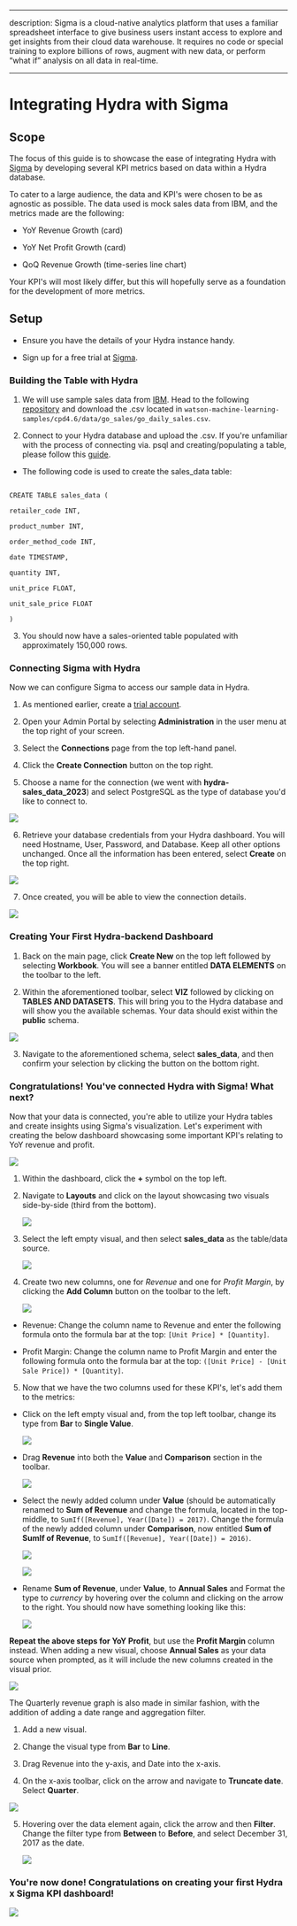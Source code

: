 
  
  

  

  

---

  

  

description: Sigma is a cloud-native analytics platform that uses a familiar spreadsheet interface to give business users instant access to explore and get insights from their cloud data warehouse. It requires no code or special training to explore billions of rows, augment with new data, or perform “what if” analysis on all data in real⁠-⁠time.

  

  

---

  

  

  

# Integrating Hydra with Sigma

  

## Scope

  

The focus of this guide is to showcase the ease of integrating Hydra with [Sigma](https://www.sigmacomputing.com/) by developing several KPI metrics based on data within a Hydra database.

  

To cater to a large audience, the data and KPI's were chosen to be as agnostic as possible. The data used is mock sales data from IBM, and the metrics made are the following:

* YoY Revenue Growth (card)

* YoY Net Profit Growth (card)

* QoQ Revenue Growth (time-series line chart)

  

Your KPI's will most likely differ, but this will hopefully serve as a foundation for the development of more metrics.

  

## Setup

  

  

  

- Ensure you have the details of your Hydra instance handy.

  

  

- Sign up for a free trial at [Sigma](https://www.sigmacomputing.com/free-trial).

  

  

  

### Building the Table with Hydra

  

  

1. We will use sample sales data from [IBM](https://relational.fit.cvut.cz/dataset/GOSales). Head to the following [repository](https://github.com/IBM/watson-machine-learning-samples) and download the .csv located in `watson-machine-learning-samples/cpd4.6/data/go_sales/go_daily_sales.csv`.

  

  

2. Connect to your Hydra database and upload the .csv. If you're unfamiliar with the process of connecting via. psql and creating/populating a table, please follow this [guide](https://docs.hydra.so/centralize-data/load/from-local-csv-file).

  

* The following code is used to create the sales_data table:

  
  
  

```

CREATE TABLE sales_data (

retailer_code INT,

product_number INT,

order_method_code INT,

date TIMESTAMP,

quantity INT,

unit_price FLOAT,

unit_sale_price FLOAT

)

```

  

  

3. You should now have a sales-oriented table populated with approximately 150,000 rows.

  

  

  

### Connecting Sigma with Hydra

  

  

  

Now we can configure Sigma to access our sample data in Hydra.

  

  

  

1. As mentioned earlier, create a [trial account](https://www.sigmacomputing.com/free-trial).

  

  

2. Open your Admin Portal by selecting **Administration** in the user menu at the top right of your screen.

  

  

3. Select the **Connections** page from the top left-hand panel.

  

  

4. Click the **Create Connection** button on the top right.

  

  

5. Choose a name for the connection (we went with **hydra-sales_data_2023**) and select PostgreSQL as the type of database you'd like to connect to. 

![](/.gitbook/assets/.sigma-images/connection_details.png)


  

  

  

6. Retrieve your database credentials from your Hydra dashboard. You will need Hostname, User, Password, and Database. Keep all other options unchanged. Once all the information has been entered, select **Create** on the top right.

![](/.gitbook/assets/.sigma-images/connection-credentials.png)

  

  

  

7. Once created, you will be able to view the connection details.

 ![](/.gitbook/assets/.sigma-images/connection-summary.png)



  

### Creating Your First Hydra-backend Dashboard

  

  

1. Back on the main page, click **Create New** on the top left followed by selecting **Workbook**. You will see a banner entitled **DATA ELEMENTS** on the toolbar to the left.

  

  

2. Within the aforementioned toolbar, select **VIZ** followed by clicking on **TABLES AND DATASETS**. This will bring you to the Hydra database and will show you the available schemas. Your data should exist within the **public** schema. 

 ![](/.gitbook/assets/.sigma-images/select-table.png)

  
  

  

  

3. Navigate to the aforementioned schema, select **sales_data**, and then confirm your selection by clicking the button on the bottom right.

  

  

  

### Congratulations! You've connected Hydra with Sigma! What next?

  

Now that your data is connected, you're able to utilize your Hydra tables and create insights using Sigma's visualization. Let's experiment with creating the below dashboard showcasing some important KPI's relating to YoY revenue and profit.

  
![](/.gitbook/assets/.sigma-images/final-dashboard.png)

  

  

1. Within the dashboard, click the **+** symbol on the top left.

  

2. Navigate to **Layouts** and click on the layout showcasing two visuals side-by-side (third from the bottom).

  
    ![](/.gitbook/assets/.sigma-images/add-new.png)


  

3. Select the left empty visual, and then select **sales_data** as the table/data source.

    ![](/.gitbook/assets/.sigma-images/visual-source.png)


  

4. Create two new columns, one for *Revenue* and one for *Profit Margin*, by clicking the **Add Column** button on the toolbar to the left.

  
    ![](/.gitbook/assets/.sigma-images/add-column.png)



  

* Revenue: Change the column name to Revenue and enter the following formula onto the formula bar at the top: `[Unit Price] * [Quantity]`.

  

* Profit Margin: Change the column name to Profit Margin and enter the following formula onto the formula bar at the top: `([Unit Price] - [Unit Sale Price]) * [Quantity]`.

  

5. Now that we have the two columns used for these KPI's, let's add them to the metrics:

  

* Click on the left empty visual and, from the top left toolbar, change its type from **Bar** to **Single Value**.

    ![](/.gitbook/assets/.sigma-images/new-bar-chart.png)


  
  

* Drag **Revenue** into both the **Value** and **Comparison** section in the toolbar.

  
   ![](/.gitbook/assets/.sigma-images/drag-columns.png)


  
  

* Select the newly added column under **Value** (should be automatically renamed to **Sum of Revenue** and change the formula, located in the top-middle, to `SumIf([Revenue], Year([Date]) = 2017)`. Change the formula of the newly added column under **Comparison**, now entitled **Sum of SumIf of Revenue**, to `SumIf([Revenue], Year([Date]) = 2016)`.

  ![](/.gitbook/assets/.sigma-images/add-metric-function.png)
  
  ![](/.gitbook/assets/.sigma-images/function.png)
  



  

* Rename **Sum of Revenue**, under **Value**, to **Annual Sales** and Format the type to *currency* by hovering over the column and clicking on the arrow to the right. You should now have something looking like this:

  
  ![](/.gitbook/assets/.sigma-images/annual-sales.png)


  

  

**Repeat the above steps for YoY Profit**, but use the **Profit Margin** column instead. When adding a new visual, choose **Annual Sales** as your data source when prompted, as it will include the new columns created in the visual prior.

  
  ![](/.gitbook/assets/.sigma-images/add-second-metric.png)

  
  

The Quarterly revenue graph is also made in similar fashion, with the addition of adding a date range and aggregation filter.

1. Add a new visual.

2. Change the visual type from **Bar** to **Line**.

3. Drag Revenue into the y-axis, and Date into the x-axis.

4. On the x-axis toolbar, click on the arrow and navigate to **Truncate date**. Select **Quarter**.

  ![](/.gitbook/assets/.sigma-images/truncate-quarterly.png)



5. Hovering over the data element again, click the arrow and then **Filter**. Change the filter type from **Between** to **Before**, and select December 31, 2017 as the date.

    ![](/.gitbook/assets/.sigma-images/filter-metric.png)


  

### You're now done! Congratulations on creating your first Hydra x Sigma KPI dashboard!

  
 ![](/.gitbook/assets/.sigma-images/final-dashboard.png)


